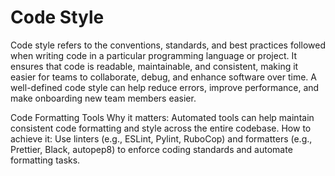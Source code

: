 # Code Style

Code style refers to the conventions, standards, and best practices followed when writing code in a particular programming language or project. It ensures that code is readable, maintainable, and consistent, making it easier for teams to collaborate, debug, and enhance software over time. A well-defined code style can help reduce errors, improve performance, and make onboarding new team members easier.

Code Formatting Tools
Why it matters: Automated tools can help maintain consistent code formatting and style across the entire codebase.
How to achieve it: Use linters (e.g., ESLint, Pylint, RuboCop) and formatters (e.g., Prettier, Black, autopep8) to enforce coding standards and automate formatting tasks.